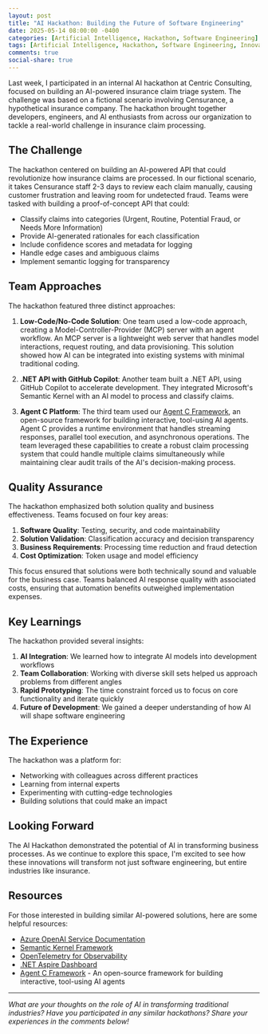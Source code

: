 ```yaml
---
layout: post
title: "AI Hackathon: Building the Future of Software Engineering"
date: 2025-05-14 08:00:00 -0400
categories: [Artificial Intelligence, Hackathon, Software Engineering]
tags: [Artificial Intelligence, Hackathon, Software Engineering, Innovation]
comments: true
social-share: true
---
```


Last week, I participated in an internal AI hackathon at Centric Consulting, focused on building an AI-powered insurance claim triage system. The challenge was based on a fictional scenario involving Censurance, a hypothetical insurance company. The hackathon brought together developers, engineers, and AI enthusiasts from across our organization to tackle a real-world challenge in insurance claim processing.

## The Challenge

The hackathon centered on building an AI-powered API that could revolutionize how insurance claims are processed. In our fictional scenario, it takes Censurance staff 2-3 days to review each claim manually, causing customer frustration and leaving room for undetected fraud. Teams were tasked with building a proof-of-concept API that could:

- Classify claims into categories (Urgent, Routine, Potential Fraud, or Needs More Information)
- Provide AI-generated rationales for each classification
- Include confidence scores and metadata for logging
- Handle edge cases and ambiguous claims
- Implement semantic logging for transparency

## Team Approaches

The hackathon featured three distinct approaches:

1. **Low-Code/No-Code Solution**: One team used a low-code approach, creating a Model-Controller-Provider (MCP) server with an agent workflow. An MCP server is a lightweight web server that handles model interactions, request routing, and data provisioning. This solution showed how AI can be integrated into existing systems with minimal traditional coding.

2. **.NET API with GitHub Copilot**: Another team built a .NET API, using GitHub Copilot to accelerate development. They integrated Microsoft's Semantic Kernel with an AI model to process and classify claims.

3. **Agent C Platform**: The third team used our [Agent C Framework](https://github.com/centricconsulting/agent_c_framework), an open-source framework for building interactive, tool-using AI agents. Agent C provides a runtime environment that handles streaming responses, parallel tool execution, and asynchronous operations. The team leveraged these capabilities to create a robust claim processing system that could handle multiple claims simultaneously while maintaining clear audit trails of the AI's decision-making process.

## Quality Assurance

The hackathon emphasized both solution quality and business effectiveness. Teams focused on four key areas:

1. **Software Quality**: Testing, security, and code maintainability
2. **Solution Validation**: Classification accuracy and decision transparency
3. **Business Requirements**: Processing time reduction and fraud detection
4. **Cost Optimization**: Token usage and model efficiency

This focus ensured that solutions were both technically sound and valuable for the business case. Teams balanced AI response quality with associated costs, ensuring that automation benefits outweighed implementation expenses.

## Key Learnings

The hackathon provided several insights:

1. **AI Integration**: We learned how to integrate AI models into development workflows
2. **Team Collaboration**: Working with diverse skill sets helped us approach problems from different angles
3. **Rapid Prototyping**: The time constraint forced us to focus on core functionality and iterate quickly
4. **Future of Development**: We gained a deeper understanding of how AI will shape software engineering

## The Experience

The hackathon was a platform for:

- Networking with colleagues across different practices
- Learning from internal experts
- Experimenting with cutting-edge technologies
- Building solutions that could make an impact

## Looking Forward

The AI Hackathon demonstrated the potential of AI in transforming business processes. As we continue to explore this space, I'm excited to see how these innovations will transform not just software engineering, but entire industries like insurance.

## Resources

For those interested in building similar AI-powered solutions, here are some helpful resources:

- [Azure OpenAI Service Documentation](https://learn.microsoft.com/en-us/azure/ai-services/openai/)
- [Semantic Kernel Framework](https://learn.microsoft.com/en-us/semantic-kernel/)
- [OpenTelemetry for Observability](https://opentelemetry.io/)
- [.NET Aspire Dashboard](https://learn.microsoft.com/dotnet/aspire/fundamentals/dashboard/standalone)
- [Agent C Framework](https://github.com/centricconsulting/agent_c_framework) - An open-source framework for building interactive, tool-using AI agents

---

*What are your thoughts on the role of AI in transforming traditional industries? Have you participated in any similar hackathons? Share your experiences in the comments below!* 